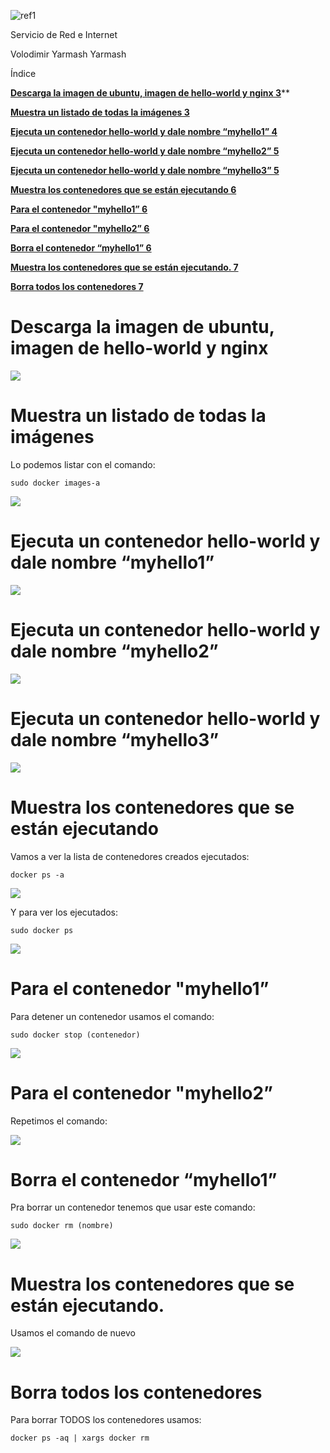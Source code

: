 ﻿![ref1]


Servicio de Red e Internet



Volodimir Yarmash Yarmash



















Índice

[**Descarga la imagen de ubuntu, imagen de hello-world y nginx	3**](#_5ulsi0xu6vdv)**

[**Muestra un listado de todas la imágenes	3**](#_wt1k8rn00dw9)

[**Ejecuta un contenedor hello-world y dale nombre “myhello1”	4**](#_x8fr65fnvov6)

[**Ejecuta un contenedor hello-world y dale nombre “myhello2”	5**](#_jqvri2apjwh7)

[**Ejecuta un contenedor hello-world y dale nombre “myhello3”	5**](#_erkaiqxvhzyj)

[**Muestra los contenedores que se están ejecutando	6**](#_hemnm0qk63se)

[**Para el contenedor "myhello1”	6**](#_5gylkjsmyso)

[**Para el contenedor "myhello2”	6**](#_qservpoyr5np)

[**Borra el contenedor “myhello1”	6**](#_vqky9pxz0htm)

[**Muestra los contenedores que se están ejecutando.	7**](#_irzat8hc0rdi)

[**Borra todos los contenedores	7**](#_f564599n8gr1)



















# <a name="_5ulsi0xu6vdv"></a>Descarga la imagen de ubuntu, imagen de hello-world y nginx
![](Aspose.Words.6b3984bc-b2d1-4d7a-8cd3-7865a106fb97.002.png)
# <a name="_wt1k8rn00dw9"></a>Muestra un listado de todas la imágenes
Lo podemos listar con el comando:

`sudo docker images-a`

![](Aspose.Words.6b3984bc-b2d1-4d7a-8cd3-7865a106fb97.003.png)

# <a name="_x8fr65fnvov6"></a>Ejecuta un contenedor hello-world y dale nombre “myhello1”
![](Aspose.Words.6b3984bc-b2d1-4d7a-8cd3-7865a106fb97.004.png)
# <a name="_jqvri2apjwh7"></a>Ejecuta un contenedor hello-world y dale nombre “myhello2”
![](Aspose.Words.6b3984bc-b2d1-4d7a-8cd3-7865a106fb97.005.png)
# <a name="_erkaiqxvhzyj"></a>Ejecuta un contenedor hello-world y dale nombre “myhello3”
![](Aspose.Words.6b3984bc-b2d1-4d7a-8cd3-7865a106fb97.006.png)
# <a name="_hemnm0qk63se"></a>Muestra los contenedores que se están ejecutando
Vamos a ver la  lista de contenedores creados ejecutados:

`docker ps -a`

![](Aspose.Words.6b3984bc-b2d1-4d7a-8cd3-7865a106fb97.007.png)

Y para ver los ejecutados:

`sudo docker ps `

![](Aspose.Words.6b3984bc-b2d1-4d7a-8cd3-7865a106fb97.008.png)
# <a name="_5gylkjsmyso"></a>Para el contenedor "myhello1”
Para detener un contenedor usamos el comando:

`sudo docker stop (contenedor)`

![](Aspose.Words.6b3984bc-b2d1-4d7a-8cd3-7865a106fb97.009.png)
# <a name="_qservpoyr5np"></a>Para el contenedor "myhello2”
Repetimos el comando:

![](Aspose.Words.6b3984bc-b2d1-4d7a-8cd3-7865a106fb97.010.png)
# <a name="_vqky9pxz0htm"></a>Borra el contenedor “myhello1”
Pra borrar un contenedor tenemos que usar este comando:

`sudo docker rm (nombre)`

![](Aspose.Words.6b3984bc-b2d1-4d7a-8cd3-7865a106fb97.011.png)
# <a name="_irzat8hc0rdi"></a>Muestra los contenedores que se están ejecutando.
Usamos el comando de nuevo

![](Aspose.Words.6b3984bc-b2d1-4d7a-8cd3-7865a106fb97.012.png)
# <a name="_f564599n8gr1"></a>Borra todos los contenedores
Para borrar TODOS los contenedores usamos: 

`docker ps -aq | xargs docker rm`

[ref1]: Aspose.Words.6b3984bc-b2d1-4d7a-8cd3-7865a106fb97.001.png
